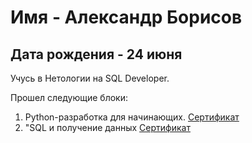 # Имя - Александр Борисов
## Дата рождения - 24 июня

Учусь в Нетологии на SQL Developer.

Прошел следующие блоки:
1.  Python-разработка для
начинающих. [Сертификат](https://github.com/sanych79/mysertificate/blob/main/certificate_python.pdf)
2. "SQL и получение данных [Сертификат](https://github.com/sanych79/mysertificate/blob/main/certificate_sql.pdf)